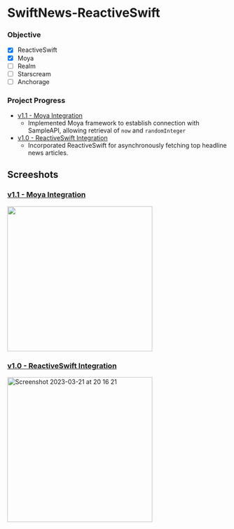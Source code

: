 # SwiftNews-ReactiveSwift

### Objective

- [x] ReactiveSwift
- [x] Moya
- [ ] Realm
- [ ] Starscream
- [ ] Anchorage

### Project Progress

- [v1.1 - Moya Integration](https://github.com/chatsopond/QuickNews-ReactiveSwift/releases/tag/v1.1)
  - Implemented Moya framework to establish connection with SampleAPI, allowing retrieval of `now` and `randomInteger`
- [v1.0 - ReactiveSwift Integration](https://github.com/chatsopond/QuickNews-ReactiveSwift/releases/tag/v1.0)
  - Incorporated ReactiveSwift for asynchronously fetching top headline news articles.
  
## Screeshots
  
### [v1.1 - Moya Integration](https://github.com/chatsopond/QuickNews-ReactiveSwift/releases/tag/v1.1)

<img width="331" src="https://user-images.githubusercontent.com/42887325/226618100-9ea566a3-4e50-49c4-8eea-97cecac78277.gif">

### [v1.0 - ReactiveSwift Integration](https://github.com/chatsopond/QuickNews-ReactiveSwift/releases/tag/v1.0)

<img width="331" alt="Screenshot 2023-03-21 at 20 16 21" src="https://user-images.githubusercontent.com/42887325/226617393-cc410976-9ebe-4563-83ba-03747295aa26.png">

